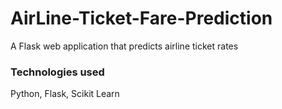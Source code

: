 # AirLine-Ticket-Fare-Prediction
A Flask web application that predicts airline ticket rates
### Technologies used
Python,
Flask,
Scikit Learn
